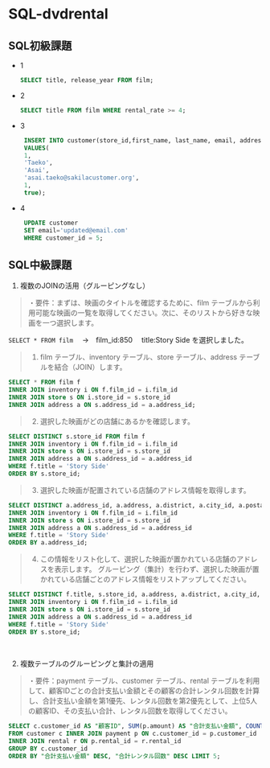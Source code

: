 # SQL-dvdrental

## SQL初級課題  
- 1
  ```sql
  SELECT title, release_year FROM film;
  ```
- 2
  ```sql
  SELECT title FROM film WHERE rental_rate >= 4;
  ```
- 3
  ```sql
   INSERT INTO customer(store_id,first_name, last_name, email, address_id,activebool) 
   VALUES(
   1,
   'Taeko',
   'Asai',
   'asai.taeko@sakilacustomer.org',
   1,
   true);
  ```
- 4
  ```sql
   UPDATE customer
   SET email='updated@email.com'
   WHERE customer_id = 5;
  ```
## SQL中級課題
1. 複数のJOINの活用（グルーピングなし）
>・要件：まずは、映画のタイトルを確認するために、film テーブルから利用可能な映画の一覧を取得してください。次に、そのリストから好きな映画を一つ選択します。  

`SELECT * FROM film` 　→　film_id:850  　title:Story Side を選択しました。

>1. film テーブル、inventory テーブル、store テーブル、address テーブルを結合（JOIN）します。

```sql
SELECT * FROM film f
INNER JOIN inventory i ON f.film_id = i.film_id
INNER JOIN store s ON i.store_id = s.store_id
INNER JOIN address a ON s.address_id = a.address_id;
```

>2. 選択した映画がどの店舗にあるかを確認します。

```sql
SELECT DISTINCT s.store_id FROM film f
INNER JOIN inventory i ON f.film_id = i.film_id
INNER JOIN store s ON i.store_id = s.store_id
INNER JOIN address a ON s.address_id = a.address_id
WHERE f.title = 'Story Side'
ORDER BY s.store_id;
```

>3. 選択した映画が配置されている店舗のアドレス情報を取得します。

```sql
SELECT DISTINCT a.address_id, a.address, a.district, a.city_id, a.postal_code FROM film f
INNER JOIN inventory i ON f.film_id = i.film_id
INNER JOIN store s ON i.store_id = s.store_id
INNER JOIN address a ON s.address_id = a.address_id
WHERE f.title = 'Story Side'
ORDER BY a.address_id;
```

>4. この情報をリスト化して、選択した映画が置かれている店舗のアドレスを表示します。
>グルーピング（集計）を行わず、選択した映画が置かれている店舗ごとのアドレス情報をリストアップしてください。

```sql
SELECT DISTINCT f.title, s.store_id, a.address, a.district, a.city_id, a.postal_code FROM film f
INNER JOIN inventory i ON f.film_id = i.film_id
INNER JOIN store s ON i.store_id = s.store_id
INNER JOIN address a ON s.address_id = a.address_id
WHERE f.title = 'Story Side'
ORDER BY s.store_id;
```

<br>

2. 複数テーブルのグルーピングと集計の適用  
>・要件：payment テーブル、customer テーブル、rental テーブルを利用して、顧客IDごとの合計支払い金額とその顧客の合計レンタル回数を計算し、合計支払い金額を第1優先、レンタル回数を第2優先として、上位5人の顧客ID、その支払い合計、レンタル回数を取得してください。

```sql
SELECT c.customer_id AS "顧客ID", SUM(p.amount) AS "合計支払い金額", COUNT(r.rental_id) AS "合計レンタル回数"
FROM customer c INNER JOIN payment p ON c.customer_id = p.customer_id
INNER JOIN rental r ON p.rental_id = r.rental_id
GROUP BY c.customer_id
ORDER BY "合計支払い金額" DESC, "合計レンタル回数" DESC LIMIT 5;
```

